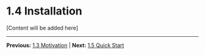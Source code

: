 # 1.4 Installation

[Content will be added here]

---

**Previous:** [1.3 Motivation](./1.3-motivation.md) | **Next:** [1.5 Quick Start](./1.5-quick-start.md)
